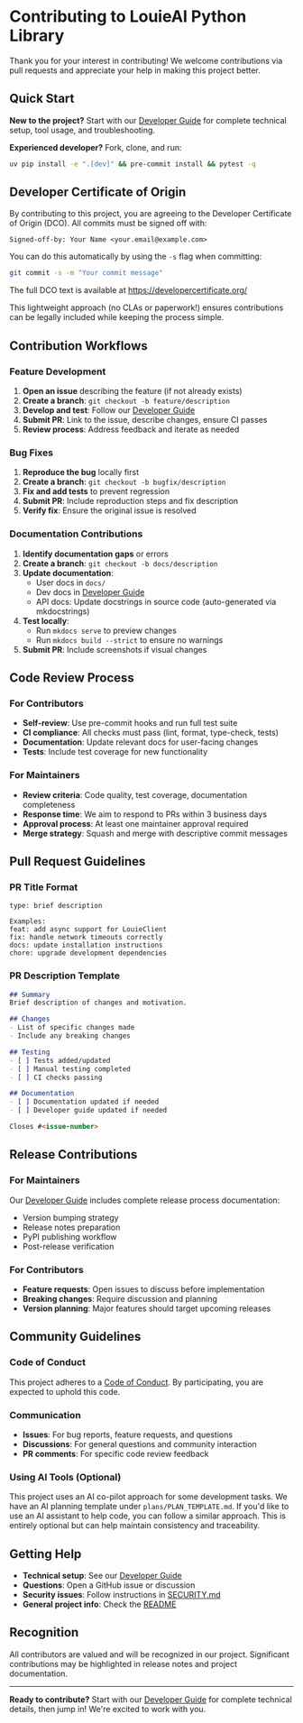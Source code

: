 # Contributing to LouieAI Python Library

Thank you for your interest in contributing! We welcome contributions via pull requests and appreciate your help in making this project better.

## Quick Start

**New to the project?** Start with our [Developer Guide](https://louieai.readthedocs.io/en/latest/development/) for complete technical setup, tool usage, and troubleshooting.

**Experienced developer?** Fork, clone, and run:
```bash
uv pip install -e ".[dev]" && pre-commit install && pytest -q
```

## Developer Certificate of Origin

By contributing to this project, you are agreeing to the Developer Certificate of Origin (DCO). All commits must be signed off with:

```
Signed-off-by: Your Name <your.email@example.com>
```

You can do this automatically by using the `-s` flag when committing:

```bash
git commit -s -m "Your commit message"
```

The full DCO text is available at https://developercertificate.org/

This lightweight approach (no CLAs or paperwork!) ensures contributions can be legally included while keeping the process simple.

## Contribution Workflows

### Feature Development
1. **Open an issue** describing the feature (if not already exists)
2. **Create a branch**: `git checkout -b feature/description`
3. **Develop and test**: Follow our [Developer Guide](https://louieai.readthedocs.io/en/latest/development/)
4. **Submit PR**: Link to the issue, describe changes, ensure CI passes
5. **Review process**: Address feedback and iterate as needed

### Bug Fixes
1. **Reproduce the bug** locally first
2. **Create a branch**: `git checkout -b bugfix/description`
3. **Fix and add tests** to prevent regression
4. **Submit PR**: Include reproduction steps and fix description
5. **Verify fix**: Ensure the original issue is resolved

### Documentation Contributions
1. **Identify documentation gaps** or errors
2. **Create a branch**: `git checkout -b docs/description`
3. **Update documentation**: 
   - User docs in `docs/`
   - Dev docs in [Developer Guide](https://louieai.readthedocs.io/en/latest/development/)
   - API docs: Update docstrings in source code (auto-generated via mkdocstrings)
4. **Test locally**: 
   - Run `mkdocs serve` to preview changes
   - Run `mkdocs build --strict` to ensure no warnings
5. **Submit PR**: Include screenshots if visual changes

## Code Review Process

### For Contributors
- **Self-review**: Use pre-commit hooks and run full test suite
- **CI compliance**: All checks must pass (lint, format, type-check, tests)
- **Documentation**: Update relevant docs for user-facing changes
- **Tests**: Include test coverage for new functionality

### For Maintainers
- **Review criteria**: Code quality, test coverage, documentation completeness
- **Response time**: We aim to respond to PRs within 3 business days
- **Approval process**: At least one maintainer approval required
- **Merge strategy**: Squash and merge with descriptive commit messages

## Pull Request Guidelines

### PR Title Format
```
type: brief description

Examples:
feat: add async support for LouieClient
fix: handle network timeouts correctly
docs: update installation instructions
chore: upgrade development dependencies
```

### PR Description Template
```markdown
## Summary
Brief description of changes and motivation.

## Changes
- List of specific changes made
- Include any breaking changes

## Testing
- [ ] Tests added/updated
- [ ] Manual testing completed
- [ ] CI checks passing

## Documentation
- [ ] Documentation updated if needed
- [ ] Developer guide updated if needed

Closes #<issue-number>
```

## Release Contributions

### For Maintainers
Our [Developer Guide](https://louieai.readthedocs.io/en/latest/development/) includes complete release process documentation:
- Version bumping strategy
- Release notes preparation
- PyPI publishing workflow
- Post-release verification

### For Contributors
- **Feature requests**: Open issues to discuss before implementation
- **Breaking changes**: Require discussion and planning
- **Version planning**: Major features should target upcoming releases

## Community Guidelines

### Code of Conduct
This project adheres to a [Code of Conduct](CODE_OF_CONDUCT.md). By participating, you are expected to uphold this code.

### Communication
- **Issues**: For bug reports, feature requests, and questions
- **Discussions**: For general questions and community interaction
- **PR comments**: For specific code review feedback

### Using AI Tools (Optional)
This project uses an AI co-pilot approach for some development tasks. We have an AI planning template under `plans/PLAN_TEMPLATE.md`. If you'd like to use an AI assistant to help code, you can follow a similar approach. This is entirely optional but can help maintain consistency and traceability.

## Getting Help

- **Technical setup**: See our [Developer Guide](https://louieai.readthedocs.io/en/latest/development/)
- **Questions**: Open a GitHub issue or discussion
- **Security issues**: Follow instructions in [SECURITY.md](SECURITY.md)
- **General project info**: Check the [README](README.md)

## Recognition

All contributors are valued and will be recognized in our project. Significant contributions may be highlighted in release notes and project documentation.

---

**Ready to contribute?** Start with our [Developer Guide](https://louieai.readthedocs.io/en/latest/development/) for complete technical details, then jump in! We're excited to work with you.